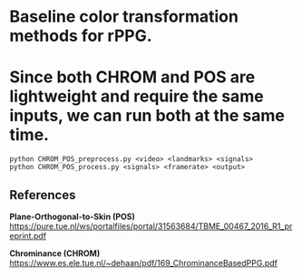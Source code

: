 # Baseline color transformation methods for rPPG.
# Since both CHROM and POS are lightweight and require the same inputs, we can run both at the same time.

```
python CHROM_POS_preprocess.py <video> <landmarks> <signals>
python CHROM_POS_process.py <signals> <framerate> <output>
```

## References
**Plane-Orthogonal-to-Skin (POS)**
https://pure.tue.nl/ws/portalfiles/portal/31563684/TBME_00467_2016_R1_preprint.pdf

**Chrominance (CHROM)**
https://www.es.ele.tue.nl/~dehaan/pdf/169_ChrominanceBasedPPG.pdf


